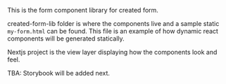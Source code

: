 This is the form component library for created form. 

created-form-lib folder is where the components live and a sample static `my-form.html`
can be found. This file is an example of how dynamic react components will be generated statically. 

Nextjs project is the view layer displaying how the components look and feel.

TBA: Storybook will be added next.
